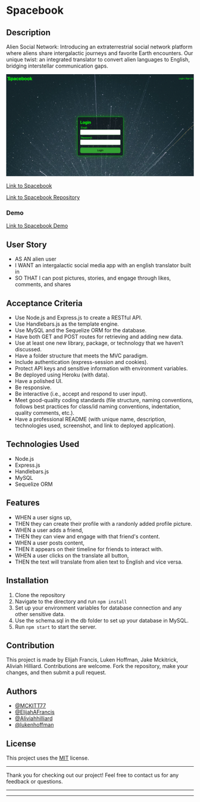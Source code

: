 # **Spacebook**

## Description

Alien Social Network: Introducing an extraterrestrial social network platform where aliens share intergalactic journeys and favorite Earth encounters. Our unique twist: an integrated translator to convert alien languages to English, bridging interstellar communication gaps.

![Project Screenshot](public/img/Spacebook_screenshot.png)

[Link to Spacebook](https://spacebook-socialmedia-app-9c15fa4095df.herokuapp.com/login)

[Link to Spacebook Repository](https://github.com/Aliviahhilliard/Spacebook)


### Demo 

[Link to Spacebook Demo](https://github.com/Aliviahhilliard/Spacebook/assets/131189770/bec285b1-31d9-4469-9f12-03332b7a8c32)


## User Story

* AS AN alien user
* I WANT an intergalactic social media app with an english translator built in
* SO THAT I can post pictures, stories, and engage through likes, comments, and shares

## Acceptance Criteria

* Use Node.js and Express.js to create a RESTful API.
* Use Handlebars.js as the template engine.
* Use MySQL and the Sequelize ORM for the database.
* Have both GET and POST routes for retrieving and adding new data.
* Use at least one new library, package, or technology that we haven’t discussed.
* Have a folder structure that meets the MVC paradigm.
* Include authentication (express-session and cookies).
* Protect API keys and sensitive information with environment variables.
* Be deployed using Heroku (with data).
* Have a polished UI.
* Be responsive.
* Be interactive (i.e., accept and respond to user input).
* Meet good-quality coding standards (file structure, naming conventions, follows best practices for class/id naming conventions, indentation, quality comments, etc.).
* Have a professional README (with unique name, description, technologies used, screenshot, and link to deployed application).

## Technologies Used

* Node.js
* Express.js
* Handlebars.js
* MySQL
* Sequelize ORM

## Features

* WHEN a user signs up,
* THEN they can create their profile with a randonly added profile picture.
* WHEN a user adds a friend,
* THEN they can view and engage with that friend's content.
* WHEN a user posts content,
* THEN it appears on their timeline for friends to interact with.
* WHEN a user clicks on the translate all button,
* THEN the text will translate from alien text to English and vice versa.

## Installation

1. Clone the repository
2. Navigate to the directory and run `npm install`
3. Set up your environment variables for database connection and any other sensitive data.
4. Use the schema.sql in the db folder to set up your database in MySQL.
5. Run `npm start` to start the server.

## Contribution

This project is made by Elijah Francis, Luken Hoffman, Jake Mckitrick, Aliviah Hilliard. Contributions are welcome. Fork the repository, make your changes, and then submit a pull request.

## Authors

* [@MCKITT77](https://github.com/MCKIT77)
* [@ElijahAFrancis](https://github.com/ElijahAFrancis)
* [@Aliviahhilliard](https://github.com/Aliviahhilliard)
* [@lukenhoffman](https://github.com/lukenhoffman)

## License

This project uses the [MIT](https://choosealicense.com/licenses/mit/) license.

---

Thank you for checking out our project! Feel free to contact us for any feedback or questions.

---
---
